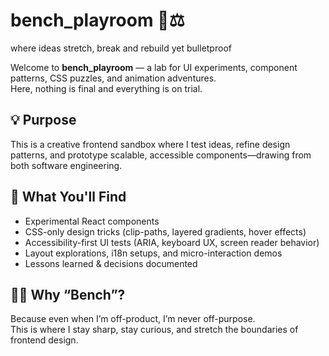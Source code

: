 # bench_playroom 🧪⚖️
where ideas stretch, break and rebuild yet bulletproof

Welcome to **bench_playroom** — a lab for UI experiments, component patterns, CSS puzzles, and animation adventures.  
Here, nothing is final and everything is on trial.

## 💡 Purpose  
This is a creative frontend sandbox where I test ideas, refine design patterns, and prototype scalable, accessible components—drawing from both software engineering.

## 🚀 What You'll Find  
- Experimental React components  
- CSS-only design tricks (clip-paths, layered gradients, hover effects)  
- Accessibility-first UI tests (ARIA, keyboard UX, screen reader behavior)  
- Layout explorations, i18n setups, and micro-interaction demos  
- Lessons learned & decisions documented  

## 👨‍⚖️ Why “Bench”?  
Because even when I’m off-product, I’m never off-purpose.  
This is where I stay sharp, stay curious, and stretch the boundaries of frontend design.
